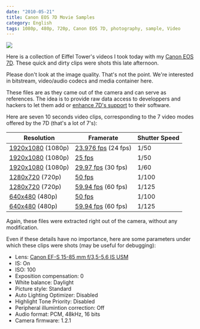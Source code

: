 ```yaml
---
date: "2010-05-21"
title: Canon EOS 7D Movie Samples
category: English
tags: 1080p, 480p, 720p, Canon EOS 7D, photography, sample, Video
---
```


![](/uploads/2010/eiffel-tower-video-sample-preview.jpg)

Here is a collection of Eiffel Tower's videos I took today with my [Canon EOS 7D](https://amzn.com/B002NEGTTW/?tag=kevideld-20). These quick and dirty clips were shots this late afternoon.



Please don't look at the image quality. That's not the point. We're interested in bitstream, video/audio codecs and media container here.

These files are as they came out of the camera and can serve as references. The idea is to provide raw data access to developpers and hackers to let them add or [enhance 7D's support](https://www.kdenlive.org/video-editor/canon-eos-7d) to their software.

Here are seven 10 seconds video clips, corresponding to the 7 video modes offered by the 7D (that's a lot of 7's):

Resolution | Framerate | Shutter Speed
--- | --- | ---
[1920x1080](https://kevin.deldycke.com/documents/canon-eos-7d-movie-samples/1080p-23.976fps.mov) (1080p) | [23.976 fps](https://kevin.deldycke.com/documents/canon-eos-7d-movie-samples/1080p-23.976fps.mov) (24 fps) | 1/50
[1920x1080](https://kevin.deldycke.com/documents/canon-eos-7d-movie-samples/1080p-25fps.mov) (1080p) | [25 fps](https://kevin.deldycke.com/documents/canon-eos-7d-movie-samples/1080p-25fps.mov) | 1/50
[1920x1080](https://kevin.deldycke.com/documents/canon-eos-7d-movie-samples/1080p-29.97fps.mov) (1080p) | [29.97 fps](https://kevin.deldycke.com/documents/canon-eos-7d-movie-samples/1080p-29.97fps.mov) (30 fps) | 1/60
[1280x720](https://kevin.deldycke.com/documents/canon-eos-7d-movie-samples/720p-50fps.mov) (720p) | [50 fps](https://kevin.deldycke.com/documents/canon-eos-7d-movie-samples/720p-50fps.mov) | 1/100
[1280x720](https://kevin.deldycke.com/documents/canon-eos-7d-movie-samples/720p-59.94fps.mov) (720p) | [59.94 fps](https://kevin.deldycke.com/documents/canon-eos-7d-movie-samples/720p-59.94fps.mov) (60 fps) | 1/125
[640x480](https://kevin.deldycke.com/documents/canon-eos-7d-movie-samples/480p-50fps.mov) (480p) | [50 fps](https://kevin.deldycke.com/documents/canon-eos-7d-movie-samples/480p-50fps.mov) | 1/100
[640x480](https://kevin.deldycke.com/documents/canon-eos-7d-movie-samples/480p-59.94fps.mov) (480p) | [59.94 fps](https://kevin.deldycke.com/documents/canon-eos-7d-movie-samples/480p-59.94fps.mov) (60 fps) | 1/125

Again, these files were extracted right out of the camera, without any modification.

Even if these details have no importance, here are some parameters under which these clips were shots (may be useful for debugging):

  * Lens: [Canon EF-S 15-85 mm f/3,5-5,6 IS USM](https://amzn.com/B002NEGTTM/?tag=kevideld-20)
  * IS: On
  * ISO: 100
  * Exposition compensation: 0
  * White balance: Daylight
  * Picture style: Standard
  * Auto Lighting Optimizer: Disabled
  * Highlight Tone Priority: Disabled
  * Peripheral illumintion correction: Off
  * Audio format: PCM, 48kHz, 16 bits
  * Camera firmware: 1.2.1


